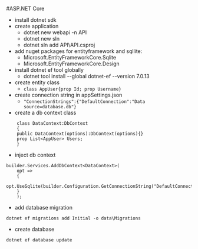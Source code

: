 #ASP.NET Core
- install dotnet sdk
- create application
  - dotnet new webapi -n API
  - dotnet new sln
  - dotnet sln add API\API.csproj
- add nuget packages for entityframework and sqllite:
  - Microsoft.EntityFrameworkCore.Sqlite
  - Microsoft.EntityFrameworkCore.Design
- install dotnet ef tool globally
  - dotnet tool install --global dotnet-ef --version 7.0.13
- create entity class
  - `class AppUser{prop Id; prop Username}`
- create connection string in appSettings.json
  - `"ConnectionStrings":{"DefaultConnection":"Data source=database.db"}`
- create a db context class
```
    class DataContext:DbContext
    {
    public DataContext(options):DbContext(options){}
    prop List<AppUser> Users;
    }
```
- inject db context
```
builder.Services.AddDbContext<DataContext>(
    opt =>
    {
        opt.UseSqlite(builder.Configuration.GetConnectionString("DefaultConnection"));
    }
    );
```
- add database migration
```
dotnet ef migrations add Initial -o data\Migrations
```
- create database
```
dotnet ef database update
```
